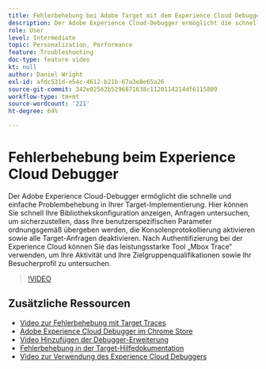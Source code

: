 ```yaml
---
title: Fehlerbehebung bei Adobe Target mit dem Experience Cloud Debugger
description: Der Adobe Experience Cloud-Debugger ermöglicht die schnelle und einfache Problembehebung in Ihrer Target-Implementierung. Hier können Sie schnell Ihre Bibliothekskonfiguration anzeigen, Anfragen untersuchen, um sicherzustellen, dass Ihre benutzerspezifischen Parameter ordnungsgemäß übergeben werden, die Konsolenprotokollierung aktivieren sowie alle Target-Anfragen deaktivieren. Nach Authentifizierung bei der Experience Cloud können Sie das leistungsstarke Tool „Mbox Trace“ verwenden, um Ihre Aktivität und Ihre Zielgruppenqualifikationen sowie Ihr Besucherprofil zu untersuchen.
role: User
level: Intermediate
topic: Personalization, Performance
feature: Troubleshooting
doc-type: feature video
kt: null
author: Daniel Wright
exl-id: afdc531d-e54c-4612-b21b-67a3e8e65a26
source-git-commit: 342e02562b5296871638c1120114214df6115809
workflow-type: tm+mt
source-wordcount: '221'
ht-degree: 64%

---
```


# Fehlerbehebung beim Experience Cloud Debugger

Der Adobe Experience Cloud-Debugger ermöglicht die schnelle und einfache Problembehebung in Ihrer Target-Implementierung. Hier können Sie schnell Ihre Bibliothekskonfiguration anzeigen, Anfragen untersuchen, um sicherzustellen, dass Ihre benutzerspezifischen Parameter ordnungsgemäß übergeben werden, die Konsolenprotokollierung aktivieren sowie alle Target-Anfragen deaktivieren. Nach Authentifizierung bei der Experience Cloud können Sie das leistungsstarke Tool „Mbox Trace“ verwenden, um Ihre Aktivität und Ihre Zielgruppenqualifikationen sowie Ihr Besucherprofil zu untersuchen.

>[!VIDEO](https://video.tv.adobe.com/v/23115/?quality=12)

## Zusätzliche Ressourcen

* [Video zur Fehlerbehebung mit Target Traces](troubleshoot-with-target-traces.md)
* [Adobe Experience Cloud Debugger im Chrome Store](https://chrome.google.com/webstore/detail/adobe-experience-cloud-de/ocdmogmohccmeicdhlhhgepeaijenapj)
* [Video Hinzufügen der Debugger-Erweiterung](https://experienceleague.adobe.com/docs/debugger-learn/tutorials/experience-cloud-debugger/add-the-extension.html?lang=en)
* [Fehlerbehebung in der Target-Hilfedokumentation](https://experienceleague.adobe.com/docs/target/using/troubleshoot/troubleshooting-target.html?lang=en)
* [Video zur Verwendung des Experience Cloud Debuggers](https://experienceleague.adobe.com/docs/debugger-learn/tutorials/experience-cloud-debugger/use-the-experience-cloud-debugger.html?lang=en)
